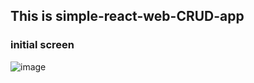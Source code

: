 ## This is simple-react-web-CRUD-app

### initial screen
![image](https://user-images.githubusercontent.com/50606729/123930076-5bb2d580-d9ca-11eb-8269-a435696931fe.png)
